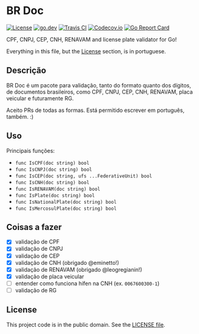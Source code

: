 # BR Doc

[![License][badge-1-img]][badge-1-link]
[![go.dev][badge-2-img]][badge-2-link]
[![Travis CI][badge-3-img]][badge-3-link]
[![Codecov.io][badge-4-img]][badge-4-link]
[![Go Report Card][badge-5-img]][badge-5-link]

CPF, CNPJ, CEP, CNH, RENAVAM and license plate validator for Go!

Everything in this file, but the [License](#license) section, is in portuguese.

## Descrição

BR Doc é um pacote para validação, tanto do formato quanto dos dígitos, de
documentos brasileiros, como CPF, CNPJ, CEP, CNH, RENAVAM, placa veicular e
futuramente RG.

Aceito PRs de todas as formas. Está permitido escrever em português, também. :)

## Uso

Principais funções:

- `func IsCPF(doc string) bool`
- `func IsCNPJ(doc string) bool`
- `func IsCEP(doc string, ufs ...FederativeUnit) bool`
- `func IsCNH(doc string) bool`
- `func IsRENAVAM(doc string) bool`
- `func IsPlate(doc string) bool`
- `func IsNationalPlate(doc string) bool`
- `func IsMercosulPlate(doc string) bool`

## Coisas a fazer

- [x] validação de CPF
- [x] validação de CNPJ
- [x] validação de CEP
- [x] validação de CNH (obrigado @eminetto!)
- [x] validação de RENAVAM (obrigado @leogregianin!)
- [x] validação de placa veicular
- [ ] entender como funciona hífen na CNH (ex. `0067600300-1`)
- [ ] validação de RG

## License

This project code is in the public domain. See the [LICENSE file][1].

[1]: ./LICENSE

[badge-1-img]: https://img.shields.io/github/license/Nhanderu/brdoc?style=flat-square
[badge-1-link]: https://github.com/Nhanderu/brdoc/blob/master/LICENSE
[badge-2-img]: https://img.shields.io/badge/go.dev-reference-007d9c?style=flat-square&logo=go&logoColor=white
[badge-2-link]: https://pkg.go.dev/github.com/Nhanderu/brdoc
[badge-3-img]: https://img.shields.io/travis/Nhanderu/brdoc?style=flat-square
[badge-3-link]: https://travis-ci.org/Nhanderu/brdoc
[badge-4-img]: https://img.shields.io/codecov/c/gh/Nhanderu/brdoc?style=flat-square
[badge-4-link]: https://codecov.io/gh/Nhanderu/brdoc
[badge-5-img]: https://goreportcard.com/badge/github.com/Nhanderu/brdoc?style=flat-square
[badge-5-link]: https://goreportcard.com/report/github.com/Nhanderu/brdoc
